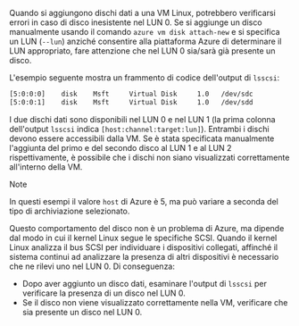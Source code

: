 Quando si aggiungono dischi dati a una VM Linux, potrebbero verificarsi errori in caso di disco inesistente nel LUN 0. Se si aggiunge un disco manualmente usando il comando `azure vm disk attach-new` e si specifica un LUN (`--lun`) anziché consentire alla piattaforma Azure di determinare il LUN appropriato, fare attenzione che nel LUN 0 sia/sarà già presente un disco. 

L'esempio seguente mostra un frammento di codice dell'output di `lsscsi`:

```bash
[5:0:0:0]    disk    Msft     Virtual Disk     1.0   /dev/sdc 
[5:0:0:1]    disk    Msft     Virtual Disk     1.0   /dev/sdd 
```

I due dischi dati sono disponibili nel LUN 0 e nel LUN 1 (la prima colonna dell'output `lsscsi` indica `[host:channel:target:lun]`). Entrambi i dischi devono essere accessibili dalla VM. Se è stata specificata manualmente l'aggiunta del primo e del secondo disco al LUN 1 e al LUN 2 rispettivamente, è possibile che i dischi non siano visualizzati correttamente all'interno della VM.

> [!NOTE]
> In questi esempi il valore `host` di Azure è 5, ma può variare a seconda del tipo di archiviazione selezionato.
> 
> 

Questo comportamento del disco non è un problema di Azure, ma dipende dal modo in cui il kernel Linux segue le specifiche SCSI. Quando il kernel Linux analizza il bus SCSI per individuare i dispositivi collegati, affinché il sistema continui ad analizzare la presenza di altri dispositivi è necessario che ne rilevi uno nel LUN 0. Di conseguenza:

* Dopo aver aggiunto un disco dati, esaminare l'output di `lsscsi` per verificare la presenza di un disco nel LUN 0.
* Se il disco non viene visualizzato correttamente nella VM, verificare che sia presente un disco nel LUN 0.

